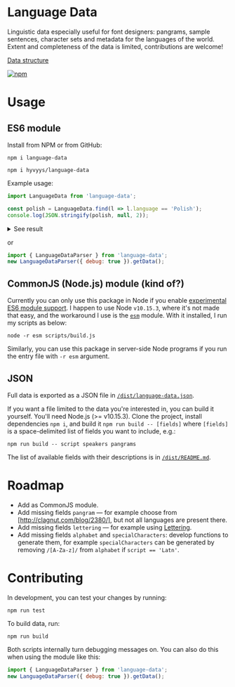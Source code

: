 # Language Data

Linguistic data especially useful for font designers: pangrams, sample sentences, character sets and metadata for the languages of the world. Extent and completeness of the data is limited, contributions are welcome!

[Data structure](https://github.com/hyvyys/language-data/blob/master/dist/README.md)

[![npm](https://img.shields.io/npm/v/language-data)](https://www.npmjs.com/package/language-data)

# Usage

## ES6 module

Install from NPM or from GitHub:

`npm i language-data`

`npm i hyvyys/language-data`

Example usage:

```javascript
import LanguageData from 'language-data';

const polish = LanguageData.find(l => l.language == 'Polish');
console.log(JSON.stringify(polish, null, 2));
```
<details><summary>See result</summary>

  ```
  ​{
    "language": "Polish",
    "region": "European",
    "speakers": 40000000,
    "pangrams": [
      "Koń i żółw grali w kości z piękną ćmą u źródła."
    ],
    "letterings": [
      "Aerofłot Bóbr Część Ćmić Dyndasz Ernest Farfocel Gringo Hochsztapler Irbis Jajko Krokus
       Lalka Łękotka Mąkami Nanizać Obrok Ósemka Poprzestań Quiz Rzeżączka Schniesz Świąt Tarty
       Uzurpator Victoria Warszawa Xero Yeti Złorzeczyć Źrebak Żółtko"
    ],
    "gotchas": [
      {
        "topic": "łł",
        "tags": [
          "metrics"
        ],
        "tests": [
          "Kołłątaj Piłka Ełk Półkole Półton PÓŁTON Radziwiłłów"
        ]
      }
    ],
    "specialCharacters": "Ą ą Ć ć Ę ę Ł ł Ń ń Ó ó Ś ś Ź ź Ż ż",
    "htmlTag": "pl",
    "opentypeTag": "PLK",
    "script": "Latn",
    "scriptName": "Latin",
    "sentences": [],
    "paragraphs": [],
    "smallcaps": [],
    "alphabet": "A a Ą ą B b C c Ć ć D d E e Ę ę F f G g H h I i J j K k L l Ł ł M m N n Ń ń O o Ó ó 
                 P p Q q R r S s Ś ś T t U u V v W w X x Y y Z z Ź ź Ż ż"
  }
  ```
</details>

or

```javascript
import { LanguageDataParser } from 'language-data';
new LanguageDataParser({ debug: true }).getData();
```

## CommonJS (Node.js) module (kind of?)

Currently you can only use this package in Node if you enable [experimental ES6 module support](https://nodejs.org/api/esm.html). I happen to use Node `v10.15.3`, where it's not made that easy, and the workaround I use is the [`esm`](https://www.npmjs.com/package/esm) module. With it installed, I run my scripts as below:

`node -r esm scripts/build.js`

Similarly, you can use this package in server-side Node programs if you run the entry file with `-r esm` argument.

## JSON
Full data is exported as a JSON file in [`/dist/language-data.json`](https://github.com/hyvyys/language-data/blob/master/dist/language-data.json).

If you want a file limited to the data you're interested in, you can build it yourself. You'll need Node.js (>= v10.15.3). Clone the project, install dependencies `npm i`, and build it `npm run build -- [fields]` where `[fields]` is a space-delimited list of fields you want to include, e.g.:

```
npm run build -- script speakers pangrams
```

The list of available fields with their descriptions is in [`/dist/README.md`](https://github.com/hyvyys/language-data/blob/master/dist/README.md).

# Roadmap

  * Add as CommonJS module.
  * Add missing fields `pangram` — for example choose from [http://clagnut.com/blog/2380/], but not all languages are present there.
  * Add missing fields `lettering` — for example using [Lettering](https://hyvyys.github.io/Lettering/).
  * Add missing fields `alphabet` and `specialCharacters`: develop functions to generate them, for example `specialCharacters` can be generated by removing `/[A-Za-z]/` from `alphabet` if `script == 'Latn'`.

# Contributing

In development, you can test your changes by running:

```
npm run test
```

To build data, run:

```
npm run build
```

Both scripts internally turn debugging messages on.
You can also do this when using the module like this:

```javascript
import { LanguageDataParser } from 'language-data';
new LanguageDataParser({ debug: true }).getData();
```
